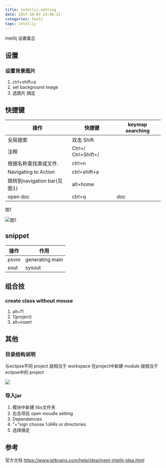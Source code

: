 ```yaml
---
title: intellij-setting
date: 2017-10-07 23:46:21
categories: tools
tags: intellij
---
```

intellij 设置备忘
<!--more-->

## 设置

### 设置背景图片

1. ctrl+shift+a
2. set background image
3. 选图片 搞定

## 快捷键

| 操作                     | 快捷键                 | keymap searching |
|------------------------|---------------------|------------------|
| 全局搜索                   | 双击 Shift            |                  |
| 注释                     | Ctrl+/ Ctrl+Shift+/ |                  |
| 根据名称查找类或文件.            | ctrl+n              |                  |
| Navigating to Action   | ctrl+shift+a        |                  |
| 跳转到navigation bar(见图1) | alt+home            |                  |
| open doc               | ctrl+q              | doc              |

图1

![图1](https://losssblog.oss-cn-hangzhou.aliyuncs.com/intellij-setting/1.png?x-oss-process=style/blogimage&Expires=1550851317&OSSAccessKeyId=TMP.AQFJA-OxdhPt6WGoHwhiMk35bQ1T1XphQ3YfLK2AaB3oxd5b4JTH3LrlbHLRADAtAhUA1NCndpySy8hU-lVUQ2hFMnQZpGYCFHiILWnDZrBNMSrIiwQ6-tWpx-vq&Signature=ZZU3YVcFvNDEGFZNf8je9MfbfXg%3D)



## snippet

| 操作   | 作用              |
|------|-----------------|
| psvm | generating main |
| sout | sysout          |


## 组合技

### create class without mouse

1. alt+f1
2. 1(project)
3. alt+insert

## 其他

### 目录结构说明

与eclipse不同 project 就相当于 workspace 在project中新建 module 就相当于eclipse中的 project

![](https://losssblog.oss-cn-hangzhou.aliyuncs.com/intellij-setting/2.png?x-oss-process=style/blogimage&Expires=1550851444&OSSAccessKeyId=TMP.AQFJA-OxdhPt6WGoHwhiMk35bQ1T1XphQ3YfLK2AaB3oxd5b4JTH3LrlbHLRADAtAhUA1NCndpySy8hU-lVUQ2hFMnQZpGYCFHiILWnDZrBNMSrIiwQ6-tWpx-vq&Signature=qFKSNaCxwSFmt4Kbt58QsMVqyjw%3D)

### 导入jar

1. 模块中新建 libs文件夹
2. 右击项目 open moudle setting
3. Dependencies
4. "+"sign choose 1JARs or directories
5. 选择搞定

## 参考

官方文档   https://www.jetbrains.com/help/idea/meet-intellij-idea.html
